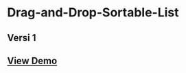 # Drag-and-Drop-Sortable-List

## Versi 1

## [View Demo](https://ellyansek18.github.io/Corner-Menu-JS-1/)
